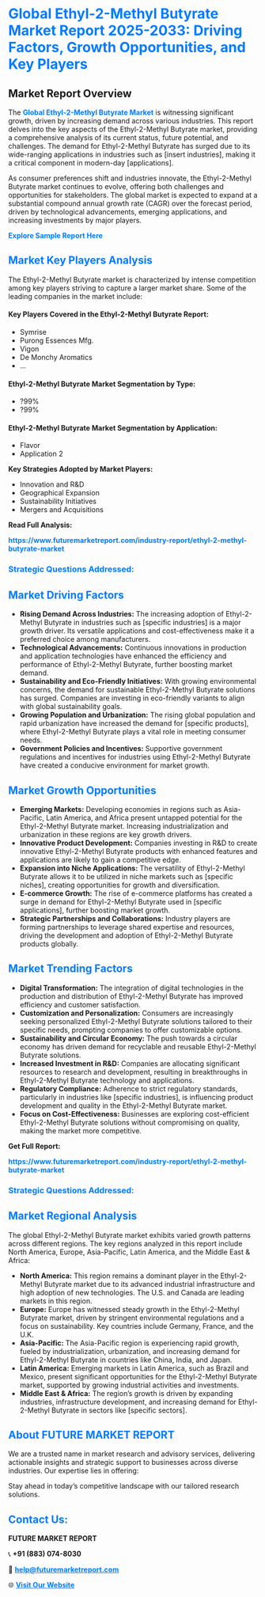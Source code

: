 <h1 style="color: #007BFF;">Global Ethyl-2-Methyl Butyrate Market Report 2025-2033: Driving Factors, Growth Opportunities, and Key Players</h1>

<section id="overview">
<h2>Market Report Overview</h2>
<p>The <a href="https://www.futuremarketreport.com/industry-report/ethyl-2-methyl-butyrate-market" style="color: #007BFF; text-decoration: none;"><strong>Global Ethyl-2-Methyl Butyrate Market</strong></a> is witnessing significant growth, driven by increasing demand across various industries. This report delves into the key aspects of the Ethyl-2-Methyl Butyrate market, providing a comprehensive analysis of its current status, future potential, and challenges. The demand for Ethyl-2-Methyl Butyrate has surged due to its wide-ranging applications in industries such as [insert industries], making it a critical component in modern-day [applications].</p>
<p>As consumer preferences shift and industries innovate, the Ethyl-2-Methyl Butyrate market continues to evolve, offering both challenges and opportunities for stakeholders. The global market is expected to expand at a substantial compound annual growth rate (CAGR) over the forecast period, driven by technological advancements, emerging applications, and increasing investments by major players.</p>
</section>

<section id="overview">
<p><a href="https://www.futuremarketreport.com/request-sample/reportId=98252" style="color: #007BFF; text-decoration: none;"><strong>Explore Sample Report Here</strong></a></p>
</section>

<section id="key-players">
<h2 style="color: #007BFF;">Market Key Players Analysis</h2>
<p>The Ethyl-2-Methyl Butyrate market is characterized by intense competition among key players striving to capture a larger market share. Some of the leading companies in the market include:</p>
<h4>Key Players Covered in the Ethyl-2-Methyl Butyrate Report:</h4>
<ul><li>Symrise</li><li>Purong Essences Mfg.</li><li>Vigon</li><li>De Monchy Aromatics</li><li>...</li></ul>
<h4>Ethyl-2-Methyl Butyrate Market Segmentation by Type:</h4>
<ul><li>?99%</li><li>?99%</li></ul>

<h4>Ethyl-2-Methyl Butyrate Market Segmentation by Application:</h4>
<ul><li>Flavor</li><li>Application 2</li></ul>
<p><strong>Key Strategies Adopted by Market Players:</strong></p>
<ul>
<li>Innovation and R&D</li>
<li>Geographical Expansion</li>
<li>Sustainability Initiatives</li>
<li>Mergers and Acquisitions</li>
</ul>
</section>

<section>
<p><strong>Read Full Analysis: </strong></p><a href="https://www.futuremarketreport.com/industry-report/ethyl-2-methyl-butyrate-market" style="color: #007BFF; text-decoration: none;"><strong>https://www.futuremarketreport.com/industry-report/ethyl-2-methyl-butyrate-market</strong></a>
<h3 style="color: #007BFF;">Strategic Questions Addressed:</h3>
</section>

<section id="driving-factors">
<h2 style="color: #007BFF;">Market Driving Factors</h2>
<ul>
<li><strong>Rising Demand Across Industries:</strong> The increasing adoption of Ethyl-2-Methyl Butyrate in industries such as [specific industries] is a major growth driver. Its versatile applications and cost-effectiveness make it a preferred choice among manufacturers.</li>
<li><strong>Technological Advancements:</strong> Continuous innovations in production and application technologies have enhanced the efficiency and performance of Ethyl-2-Methyl Butyrate, further boosting market demand.</li>
<li><strong>Sustainability and Eco-Friendly Initiatives:</strong> With growing environmental concerns, the demand for sustainable Ethyl-2-Methyl Butyrate solutions has surged. Companies are investing in eco-friendly variants to align with global sustainability goals.</li>
<li><strong>Growing Population and Urbanization:</strong> The rising global population and rapid urbanization have increased the demand for [specific products], where Ethyl-2-Methyl Butyrate plays a vital role in meeting consumer needs.</li>
<li><strong>Government Policies and Incentives:</strong> Supportive government regulations and incentives for industries using Ethyl-2-Methyl Butyrate have created a conducive environment for market growth.</li>
</ul>
</section>

<section id="growth-opportunities">
<h2 style="color: #007BFF;">Market Growth Opportunities</h2>
<ul>
<li><strong>Emerging Markets:</strong> Developing economies in regions such as Asia-Pacific, Latin America, and Africa present untapped potential for the Ethyl-2-Methyl Butyrate market. Increasing industrialization and urbanization in these regions are key growth drivers.</li>
<li><strong>Innovative Product Development:</strong> Companies investing in R&D to create innovative Ethyl-2-Methyl Butyrate products with enhanced features and applications are likely to gain a competitive edge.</li>
<li><strong>Expansion into Niche Applications:</strong> The versatility of Ethyl-2-Methyl Butyrate allows it to be utilized in niche markets such as [specific niches], creating opportunities for growth and diversification.</li>
<li><strong>E-commerce Growth:</strong> The rise of e-commerce platforms has created a surge in demand for Ethyl-2-Methyl Butyrate used in [specific applications], further boosting market growth.</li>
<li><strong>Strategic Partnerships and Collaborations:</strong> Industry players are forming partnerships to leverage shared expertise and resources, driving the development and adoption of Ethyl-2-Methyl Butyrate products globally.</li>
</ul>
</section>

<section id="trending-factors">
<h2 style="color: #007BFF;">Market Trending Factors</h2>
<ul>
<li><strong>Digital Transformation:</strong> The integration of digital technologies in the production and distribution of Ethyl-2-Methyl Butyrate has improved efficiency and customer satisfaction.</li>
<li><strong>Customization and Personalization:</strong> Consumers are increasingly seeking personalized Ethyl-2-Methyl Butyrate solutions tailored to their specific needs, prompting companies to offer customizable options.</li>
<li><strong>Sustainability and Circular Economy:</strong> The push towards a circular economy has driven demand for recyclable and reusable Ethyl-2-Methyl Butyrate solutions.</li>
<li><strong>Increased Investment in R&D:</strong> Companies are allocating significant resources to research and development, resulting in breakthroughs in Ethyl-2-Methyl Butyrate technology and applications.</li>
<li><strong>Regulatory Compliance:</strong> Adherence to strict regulatory standards, particularly in industries like [specific industries], is influencing product development and quality in the Ethyl-2-Methyl Butyrate market.</li>
<li><strong>Focus on Cost-Effectiveness:</strong> Businesses are exploring cost-efficient Ethyl-2-Methyl Butyrate solutions without compromising on quality, making the market more competitive.</li>
</ul>
</section>

<section>
<p><strong>Get Full Report: </strong></p><a href="https://www.futuremarketreport.com/industry-report/ethyl-2-methyl-butyrate-market" style="color: #007BFF; text-decoration: none;"><strong>https://www.futuremarketreport.com/industry-report/ethyl-2-methyl-butyrate-market</strong></a>
<h3 style="color: #007BFF;">Strategic Questions Addressed:</h3>
</section>


<section id="regional-analysis">
<h2 style="color: #007BFF;">Market Regional Analysis</h2>
<p>The global Ethyl-2-Methyl Butyrate market exhibits varied growth patterns across different regions. The key regions analyzed in this report include North America, Europe, Asia-Pacific, Latin America, and the Middle East & Africa:</p>
<ul>
<li><strong>North America:</strong> This region remains a dominant player in the Ethyl-2-Methyl Butyrate market due to its advanced industrial infrastructure and high adoption of new technologies. The U.S. and Canada are leading markets in this region.</li>
<li><strong>Europe:</strong> Europe has witnessed steady growth in the Ethyl-2-Methyl Butyrate market, driven by stringent environmental regulations and a focus on sustainability. Key countries include Germany, France, and the U.K.</li>
<li><strong>Asia-Pacific:</strong> The Asia-Pacific region is experiencing rapid growth, fueled by industrialization, urbanization, and increasing demand for Ethyl-2-Methyl Butyrate in countries like China, India, and Japan.</li>
<li><strong>Latin America:</strong> Emerging markets in Latin America, such as Brazil and Mexico, present significant opportunities for the Ethyl-2-Methyl Butyrate market, supported by growing industrial activities and investments.</li>
<li><strong>Middle East & Africa:</strong> The region’s growth is driven by expanding industries, infrastructure development, and increasing demand for Ethyl-2-Methyl Butyrate in sectors like [specific sectors].</li>
</ul>
</section>

<footer>
<h2 style="color: #007BFF;">About FUTURE MARKET REPORT</h2>
<p>We are a trusted name in market research and advisory services, delivering actionable insights and strategic support to businesses across diverse industries. Our expertise lies in offering:</p>

<p>Stay ahead in today’s competitive landscape with our tailored research solutions.</p>

<h2 style="color: #007BFF;">Contact Us:</h2>
<p><strong>FUTURE MARKET REPORT</strong></p>
<p>📞 <strong>+91 (883) 074-8030</strong></p>
<p>📧 <strong><a href="mailto:help@futuremarketreport.com" style="color: #007BFF;">help@futuremarketreport.com</a></strong></p>
<p>🌐 <strong><a href="https://www.futuremarketreport.com/" style="color: #007BFF;">Visit Our Website</a></strong></p>
</footer>